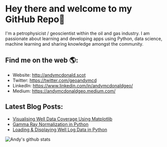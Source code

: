 # Hey there and welcome to my GitHub Repo👋

I'm a petrophysicist / geoscientist within the oil and gas industry. I am passionate about learning and developing apps using Python, data science, machine learning and sharing knowledge amongst the community.

## Find me on the web 🌎:
- Website: http://andymcdonald.scot
- Twitter: https://twitter.com/geoandymcd 
- LinkedIn: https://www.linkedin.com/in/andymcdonaldgeo/
- Medium: https://andymcdonaldgeo.medium.com/

## Latest Blog Posts:
- [Visualising Well Data Coverage Using Matplotlib](http://andymcdonald.scot/visualising-well-data-coverage-using-matplotlib)
- [Gamma Ray Normalization in Python](http://andymcdonald.scot/gr-normalisation-in-python)
- [Loading & Displaying Well Log Data in Python](http://andymcdonald.scot/loading-displaying-well-log-data-in-python)

![Andy's github stats](https://github-readme-stats.vercel.app/api?username=andymcdgeo&show_icons=true&theme=tokyonight)


<!--
**andymcdgeo/andymcdgeo** is a ✨ _special_ ✨ repository because its `README.md` (this file) appears on your GitHub profile.

Here are some ideas to get you started:

- 🔭 I’m currently working on ...
- 🌱 I’m currently learning ...
- 👯 I’m looking to collaborate on ...
- 🤔 I’m looking for help with ...
- 💬 Ask me about ...
- 📫 How to reach me: ...
- 😄 Pronouns: ...
- ⚡ Fun fact: ...
-->
